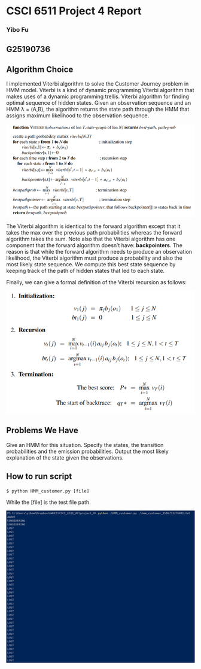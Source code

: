 # CSCI 6511 Project 4 Report

### Yibo Fu

## G25190736

## **Algorithm Choice**

I implemented Viterbi algorithm to solve the  Customer Journey problem in HMM model. Viterbi is a kind of dynamic programming Viterbi algorithm that makes uses of a dynamic programming trellis. Viterbi algorithm for finding optimal sequence of hidden states. Given an observation sequence and an HMM λ = (A,B), the algorithm returns the state path through the HMM that assigns maximum likelihood to the observation sequence.

![](https://github.com/Eyasluna/CSCI_6511_AI_spring2020/blob/master/project_4/HMM_1.PNG?raw=true)

The Viterbi algorithm is identical to the forward algorithm except that it takes the max over the previous path probabilities whereas the forward algorithm takes the sum. Note also that the Viterbi algorithm has one component that the forward algorithm doesn’t have: **backpointers**. The reason is that while the forward algorithm needs to produce an observation likelihood, the Viterbi algorithm must produce a probability and also the most likely state sequence. We compute this best state sequence by keeping track of the path of hidden states that led to each state.

Finally, we can give a formal definition of the Viterbi recursion as follows:

![HMM_2](https://github.com/Eyasluna/CSCI_6511_AI_spring2020/blob/master/project_4/HMM_2.PNG?raw=true)

## **Problems We Have**

Give an HMM for this situation. Specify the states, the transition probabilities and the emission probabilities. Output the most likely explanation of the state given the observations.

## **How to run script**

``` shell
$ python HMM_customer.py [file]
```

While the [file] is the test file path. 

![](https://github.com/Eyasluna/CSCI_6511_AI_spring2020/blob/master/project_4/HMM_3.PNG?raw=true)


